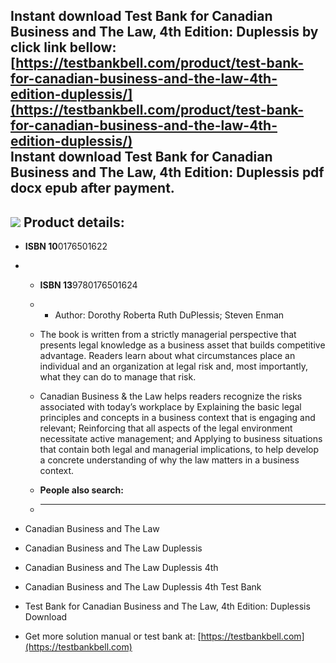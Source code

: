 Instant download **Test Bank for Canadian Business and The Law, 4th Edition: Duplessis** by click link bellow:  
[https://testbankbell.com/product/test-bank-for-canadian-business-and-the-law-4th-edition-duplessis/](https://testbankbell.com/product/test-bank-for-canadian-business-and-the-law-4th-edition-duplessis/)  
**Instant download Test Bank for Canadian Business and The Law, 4th Edition: Duplessis pdf docx epub after payment.**
---------------------------------------------------------------------------------------------------------------------


![](https://testbankbell.com/wp-content/uploads/2023/05/canadian-business-and-the-law-duplessis-4th-tb.jpg)
**Product details:**
--------------------


* **ISBN 10**0176501622
* * **ISBN 13**9780176501624
  * * Author: Dorothy Roberta Ruth DuPlessis; Steven Enman
   
  * The book is written from a strictly managerial perspective that presents legal knowledge as a business asset that builds competitive advantage. Readers learn about what circumstances place an individual and an organization at legal risk and, most importantly, what they can do to manage that risk.
 
  * Canadian Business & the Law helps readers recognize the risks associated with today’s workplace by Explaining the basic legal principles and concepts in a business context that is engaging and relevant; Reinforcing that all aspects of the legal environment necessitate active management; and Applying to business situations that contain both legal and managerial implications, to help develop a concrete understanding of why the law matters in a business context.
  * **People also search:**
  * -----------------------
 
* Canadian Business and The Law
* Canadian Business and The Law Duplessis
* Canadian Business and The Law Duplessis 4th
* Canadian Business and The Law Duplessis 4th Test Bank
* Test Bank for Canadian Business and The Law, 4th Edition: Duplessis Download

*    Get more solution manual or test bank at: [https://testbankbell.com](https://testbankbell.com)
